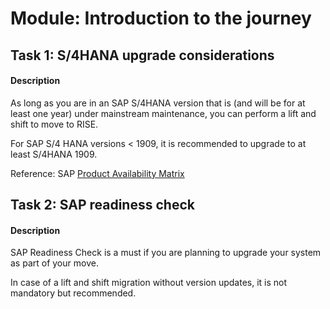 
# Module: Introduction to the journey
## Task 1: S/4HANA upgrade considerations
#### Description
As long as you are in an SAP S/4HANA version that is (and will be for at least one year) under mainstream maintenance, you can perform a lift and shift to move to RISE.
 
For SAP S/4 HANA versions < 1909, it is recommended to upgrade to at least S/4HANA 1909. 

Reference: SAP [Product Availability Matrix](https://userapps.support.sap.com/sap(bD1lbiZjPTAwMQ==)/support/pam/pam.html#ts=9&s=SAP%20S%2F4HANA%201610&o=most_viewed%7Cdesc&st=l&rpp=20&page=1&pvnr=73555000100900002474&pt=g%7Cd)
 
## Task 2: SAP readiness check
#### Description
SAP Readiness Check is a must if you are planning to upgrade your system as part of your move. 

In case of a lift and shift migration without version updates, it is not mandatory but recommended. 